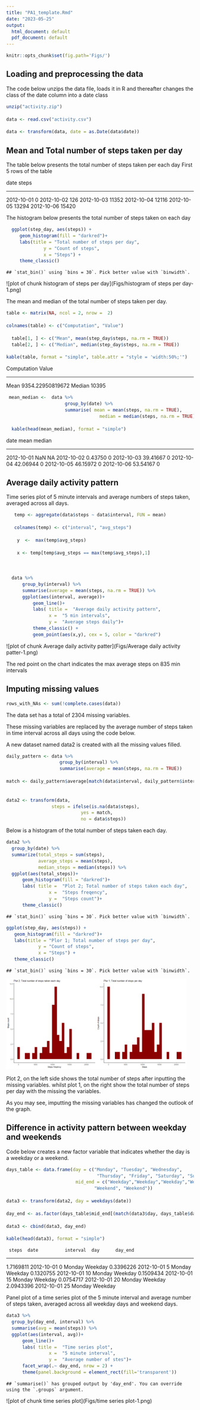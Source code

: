 ```yaml
---
title: "PA1_template.Rmd"
date: "2023-05-25"
output:
  html_document: default
  pdf_document: default
---
```



```r
knitr::opts_chunk$set(fig.path='Figs/')
```




## Loading and preprocessing the data

The code below unzips the data file, loads it in R and thereafter changes the class of the date column into a date class


```r
unzip("activity.zip")

data <- read.csv("activity.csv")

data <- transform(data, date = as.Date(data$date))
```

## Mean and Total number of steps taken per day

The table below presents the total number of steps taken per each day First 5 rows of the table


date          steps
-----------  ------
2012-10-01        0
2012-10-02      126
2012-10-03    11352
2012-10-04    12116
2012-10-05    13294
2012-10-06    15420

The histogram below presents the total number of steps taken on each day


```r
  ggplot(step_day, aes(steps)) +
     geom_histogram(fill = "darkred")+
     labs(title = "Total number of steps per day",
              y = "Count of steps",
              x = "Steps") +
     theme_classic()
```

```
## `stat_bin()` using `bins = 30`. Pick better value with `binwidth`.
```

![plot of chunk histogram of steps per day](Figs/histogram of steps per day-1.png)

The mean and median of the total number of steps taken per day.


```r
table <- matrix(NA, ncol = 2, nrow =  2)

colnames(table) <- c("Computation", "Value")

  table[1, ] <- c("Mean", mean(step_day$steps, na.rm = TRUE))
  table[2, ] <- c("Median", median(step_day$steps, na.rm = TRUE))

kable(table, format = "simple", table.attr = "style = 'width:50%;'")
```



Computation   Value            
------------  -----------------
Mean          9354.22950819672 
Median        10395            


```r
 mean_median <-  data %>% 
                      group_by(date) %>% 
                      summarise( mean = mean(steps, na.rm = TRUE),
                                   median = median(steps, na.rm = TRUE))

  kable(head(mean_median), format = "simple")
```



date              mean   median
-----------  ---------  -------
2012-10-01         NaN       NA
2012-10-02     0.43750        0
2012-10-03    39.41667        0
2012-10-04    42.06944        0
2012-10-05    46.15972        0
2012-10-06    53.54167        0

## Average daily activity pattern

Time series plot of 5 minute intervals and average numbers of steps taken, averaged across all days.


```r
   temp <- aggregate(data$steps ~ data$interval, FUN = mean)
 
   colnames(temp) <- c("interval", "avg_steps")
  
    y  <-  max(temp$avg_steps)
    
    x <- temp[temp$avg_steps == max(temp$avg_steps),1]



  data %>% 
      group_by(interval) %>% 
      summarise(average = mean(steps, na.rm = TRUE)) %>% 
      ggplot(aes(interval, average))+
          geom_line()+
          labs( title =  "Average daily activity pattern",
                x =  "5 min intervals",
                y =  "Average steps daily")+
          theme_classic() +
          geom_point(aes(x,y), cex = 5, color = "darkred")
```

![plot of chunk Average daily activity patter](Figs/Average daily activity patter-1.png)

The red point on the chart indicates the max average steps on 835 min intervals

## Imputing missing values


```r
rows_with_NAs <- sum(!complete.cases(data))
```

The data set has a total of 2304 missing variables.

These missing variables are replaced by the average number of steps taken in time interval across all days using the code below.

A new dataset named data2 is created with all the missing values filled.


```r
daily_pattern <- data %>% 
                    group_by(interval) %>% 
                    summarise(average = mean(steps, na.rm = TRUE))

match <- daily_pattern$average[match(data$interval, daily_pattern$interval)]


data2 <- transform(data,
                 steps = ifelse(is.na(data$steps),
                            yes = match,
                            no = data$steps))
```

Below is a histogram of the total number of steps taken each day.


```r
data2 %>% 
  group_by(date) %>% 
  summarize(total_steps = sum(steps),
            average_steps = mean(steps),
            median_steps = median(steps)) %>% 
  ggplot(aes(total_steps))+
      geom_histogram(fill = "darkred")+
      labs( title =  "Plot 2; Total number of steps taken each day",
                x =  "Steps freqency",
                y =  "Steps count")+
      theme_classic()
```

```
## `stat_bin()` using `bins = 30`. Pick better value with `binwidth`.
```

```r
ggplot(step_day, aes(steps)) +
   geom_histogram(fill = "darkred")+
   labs(title = "Plor 1; Total number of steps per day",
            y = "Count of steps",
            x = "Steps") +
   theme_classic()
```

```
## `stat_bin()` using `bins = 30`. Pick better value with `binwidth`.
```

<img src="Figs/histogram of steps taken eachday-1.png" alt="plot of chunk histogram of steps taken eachday" width="48%" /><img src="Figs/histogram of steps taken eachday-2.png" alt="plot of chunk histogram of steps taken eachday" width="48%" />

Plot 2, on the left side shows the total number of steps after inputting the missing variables. whilst plot 1, on the right show the total number of steps per day with the missing the variables.

As you may see, imputting the missing variables has changed the outlook of the graph.

## Difference in activity pattern between weekday and weekends

Code below creates a new factor variable that indicates whether the day is a weekday or a weekend.


```r
days_table <- data.frame(day = c("Monday", "Tuesday", "Wednesday", 
                                  "Thursday", "Friday", "Saturday", "Sunday"),
                          mid_end = c("Weekday","Weekday","Weekday","Weekday","Weekday", 
                                 "Weekend", "Weekend"))

data3 <- transform(data2, day = weekdays(date))

day_end <- as.factor(days_table$mid_end[(match(data3$day, days_table$day))])

data3 <- cbind(data3, day_end)

kable(head(data3), format = "simple")
```

     steps  date          interval  day      day_end 
----------  -----------  ---------  -------  --------
 1.7169811  2012-10-01           0  Monday   Weekday 
 0.3396226  2012-10-01           5  Monday   Weekday 
 0.1320755  2012-10-01          10  Monday   Weekday 
 0.1509434  2012-10-01          15  Monday   Weekday 
 0.0754717  2012-10-01          20  Monday   Weekday 
 2.0943396  2012-10-01          25  Monday   Weekday 

Panel plot of a time series plot of the 5 minute interval and average number of steps taken, averaged across all weekday days and weekend days.


```r
data3 %>% 
  group_by(day_end, interval) %>% 
  summarise(avg = mean(steps)) %>% 
  ggplot(aes(interval, avg))+
      geom_line()+
      labs( title =  "Time series plot",
                x =  "5 minute interval",
                y =  "Average number of stes")+
      facet_wrap(.~ day_end, nrow = 2) +
      theme(panel.background = element_rect(fill='transparent'))
```

```
## `summarise()` has grouped output by 'day_end'. You can override using the `.groups` argument.
```

![plot of chunk time series plot](Figs/time series plot-1.png)
